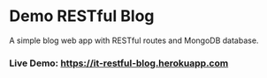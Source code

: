 # Demo RESTful Blog

A simple blog web app with RESTful routes and MongoDB database.

### Live Demo: https://it-restful-blog.herokuapp.com
